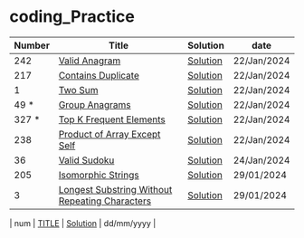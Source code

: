 # coding_Practice
| Number | Title |	Solution	| date |
| --- | --------------------- | --- | --- |
| 242 | [Valid Anagram](https://leetcode.com/problems/valid-anagram/description/) | [Solution](/242) | 22/Jan/2024 |
| 217 | [Contains Duplicate](https://leetcode.com/problems/contains-duplicate/description/) | [Solution](/217) | 22/Jan/2024 |
| 1 | [Two Sum](https://leetcode.com/problems/two-sum/description/) | [Solution](/1) | 22/Jan/2024 |
| 49 * | [Group Anagrams](https://leetcode.com/problems/group-anagrams/description/) | [Solution](/49) | 22/Jan/2024 |
| 327 * | [Top K Frequent Elements](https://leetcode.com/problems/top-k-frequent-elements/) | [Solution](/347) | 22/Jan/2024 |
| 238 | [Product of Array Except Self](https://leetcode.com/problems/product-of-array-except-self/description/) | [Solution](/238) | 22/Jan/2024 |
| 36 | [Valid Sudoku](https://leetcode.com/problems/valid-sudoku/description/) | [Solution](/36) | 24/Jan/2024 |
| 205 | [Isomorphic Strings](https://leetcode.com/problems/isomorphic-strings/description/) | [Solution](/205) | 29/01/2024 |
| 3 | [Longest Substring Without Repeating Characters](https://leetcode.com/problems/longest-substring-without-repeating-characters/description/) | [Solution](/3) | 29/01/2024 |


| num | [TITLE](url) | [Solution](/num) | dd/mm/yyyy |

